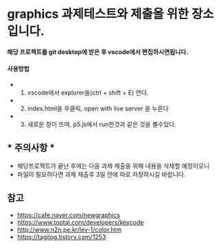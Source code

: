 # graphics 과제테스트와 제출을 위한 장소입니다.

#### 해당 프로젝트를 git desktop에 받은 후 vscode에서 편집하시면됩니다.

#### 사용방법
- 1. vscode에서 explorer을(ctrl + shift + E) 연다.
- 2. index.html을 우클릭, open with live server 을 누른다
- 3. 새로운 창이 뜨며, p5.js에서 run한것과 같은 것을 볼수있다.

## * 주의사항 *
- 해당프로젝트가 끝난 후에는 다음 과제 제출을 위해 내용을 삭제할 예정이오니
- 파일이 필요하다면 과제 제출후 3일 안에 따로 저장하시길 바랍니다.

## 참고
- https://cafe.naver.com/newgraphics
- https://www.toptal.com/developers/keycode
- http://www.n2n.pe.kr/lev-1/color.htm
- https://tagilog.tistory.com/1253

